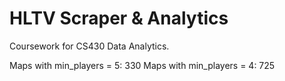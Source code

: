 # HLTV Scraper & Analytics

Coursework for CS430 Data Analytics.

Maps with min_players = 5: 330
Maps with min_players = 4: 725